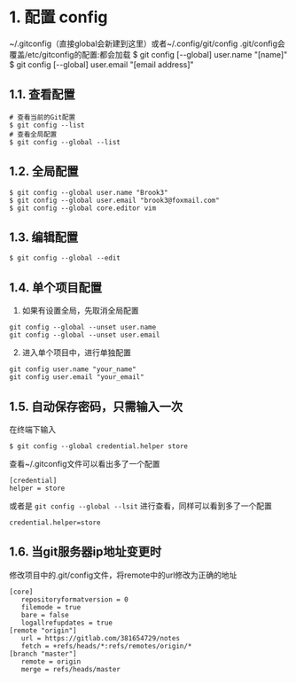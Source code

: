 # 1. 配置 config
~/.gitconfig（直接global会新建到这里）或者~/.config/git/config
.git/config会覆盖/etc/gitconfig的配置:都会加载
    $ git config [--global] user.name "[name]"
    $ git config [--global] user.email "[email address]"
   
## 1.1. 查看配置
```shell
# 查看当前的Git配置
$ git config --list
# 查看全局配置
$ git config --global --list
```

## 1.2. 全局配置
```shell
$ git config --global user.name "Brook3"
$ git config --global user.email "brook3@foxmail.com"
$ git config --global core.editor vim
```

## 1.3. 编辑配置
```shell
$ git config --global --edit
```

## 1.4. 单个项目配置
1. 如果有设置全局，先取消全局配置
```shell
git config --global --unset user.name
git config --global --unset user.email
```
2. 进入单个项目中，进行单独配置
```shell
git config user.name "your_name"
git config user.email "your_email"
```

## 1.5. 自动保存密码，只需输入一次
在终端下输入
```shell
$ git config --global credential.helper store
```
查看~/.gitconfig文件可以看出多了一个配置
```shell
[credential]
helper = store
```
或者是 `git config --global --lsit` 进行查看，同样可以看到多了一个配置
```shell
credential.helper=store
```

## 1.6. 当git服务器ip地址变更时
修改项目中的.git/config文件，将remote中的url修改为正确的地址
```shell
[core]
   repositoryformatversion = 0
   filemode = true
   bare = false
   logallrefupdates = true
[remote "origin"]
   url = https://gitlab.com/381654729/notes
   fetch = +refs/heads/*:refs/remotes/origin/*
[branch "master"]
   remote = origin
   merge = refs/heads/master
```